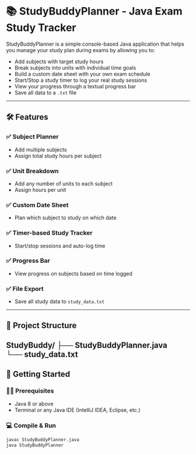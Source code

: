 # 📚 StudyBuddyPlanner - Java Exam Study Tracker

StudyBuddyPlanner is a simple console-based Java application that helps you manage your study plan during exams by allowing you to:

- Add subjects with target study hours
- Break subjects into units with individual time goals
- Build a custom date sheet with your own exam schedule
- Start/Stop a study timer to log your real study sessions
- View your progress through a textual progress bar
- Save all data to a `.txt` file

---

## 🛠️ Features

### ✅ Subject Planner
- Add multiple subjects
- Assign total study hours per subject

### ✅ Unit Breakdown
- Add any number of units to each subject
- Assign hours per unit

### ✅ Custom Date Sheet
- Plan which subject to study on which date

### ✅ Timer-based Study Tracker
- Start/stop sessions and auto-log time

### ✅ Progress Bar
- View progress on subjects based on time logged

### ✅ File Export
- Save all study data to `study_data.txt`

---

## 📂 Project Structure

StudyBuddy/ ├── StudyBuddyPlanner.java   
└── study_data.txt     
---

## 🚀 Getting Started

### 🧑‍💻 Prerequisites
- Java 8 or above
- Terminal or any Java IDE (IntelliJ IDEA, Eclipse, etc.)

### 💻 Compile & Run

```bash
javac StudyBuddyPlanner.java
java StudyBuddyPlanner
